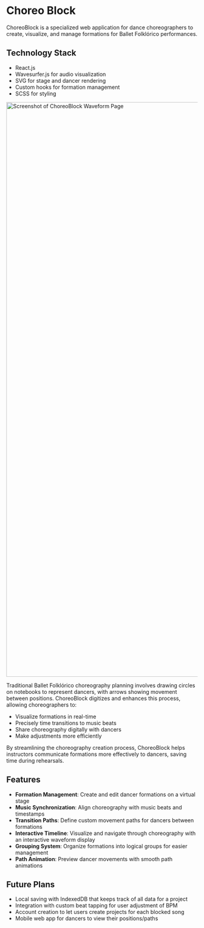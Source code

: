 # Choreo Block

ChoreoBlock is a specialized web application for dance choreographers to create, visualize, and manage formations for Ballet Folklórico performances.

## Technology Stack

- React.js
- Wavesurfer.js for audio visualization
- SVG for stage and dancer rendering
- Custom hooks for formation management
- SCSS for styling

<img width="1512" alt="Screenshot of ChoreoBlock Waveform Page" src="https://github.com/user-attachments/assets/a2f3fe6d-75c1-482a-85bd-a2750f44a21a" />

Traditional Ballet Folklórico choreography planning involves drawing circles on notebooks to represent dancers, with arrows showing movement between positions. ChoreoBlock digitizes and enhances this process, allowing choreographers to:

- Visualize formations in real-time
- Precisely time transitions to music beats
- Share choreography digitally with dancers
- Make adjustments more efficiently

By streamlining the choreography creation process, ChoreoBlock helps instructors communicate formations more effectively to dancers, saving time during rehearsals.

## Features

- **Formation Management**: Create and edit dancer formations on a virtual stage
- **Music Synchronization**: Align choreography with music beats and timestamps
- **Transition Paths**: Define custom movement paths for dancers between formations
- **Interactive Timeline**: Visualize and navigate through choreography with an interactive waveform display
- **Grouping System**: Organize formations into logical groups for easier management
- **Path Animation**: Preview dancer movements with smooth path animations

## Future Plans

- Local saving with IndexedDB that keeps track of all data for a project
- Integration with custom beat tapping for user adjustment of BPM
- Account creation to let users create projects for each blocked song
- Mobile web app for dancers to view their positions/paths
